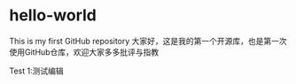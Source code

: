# hello-world
This is my first GitHub repository
大家好，这是我的第一个开源库，也是第一次使用GitHub仓库，欢迎大家多多批评与指教


Test 1:测试编辑
